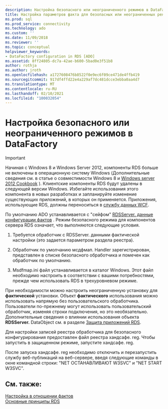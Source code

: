 ```yaml
---
description: Настройка безопасного или неограниченного режимов в DataFactory
title: Настройка параметров факта для безопасных или неограниченных режимов | Документация Майкрософт
ms.prod: sql
ms.prod_service: connectivity
ms.technology: ado
ms.custom: ''
ms.date: 11/09/2018
ms.reviewer: ''
ms.topic: conceptual
helpviewer_keywords:
- DataFactory configuration in RDS [ADO]
ms.assetid: 8ff24805-dc7a-42ae-b600-5bad0e3f51b8
author: rothja
ms.author: jroth
ms.openlocfilehash: a1727608476b8522f0e9ec6f09ce471de4ffb419
ms.sourcegitcommit: 917df4ffd22e4a229af7dc481dcce3ebba0aa4d7
ms.translationtype: MT
ms.contentlocale: ru-RU
ms.lasthandoff: 02/10/2021
ms.locfileid: "100032054"
---
```

# <a name="configuring-datafactory-for-safe-or-unrestricted-modes"></a>Настройка безопасного или неограниченного режимов в DataFactory
> [!IMPORTANT]
>  Начиная с Windows 8 и Windows Server 2012, компоненты RDS больше не включены в операционную систему Windows (Дополнительные сведения см. в статье о совместимости Windows 8 и [Windows server 2012 Cookbook](https://www.microsoft.com/download/details.aspx?id=27416) ). Клиентские компоненты RDS будут удалены в следующей версии Windows. Избегайте использования этого компонента в новых разработках и запланируйте изменение существующих приложений, в которых он применяется. Приложения, использующие RDS, должны переноситься в [службу данных WCF](/dotnet/framework/wcf/).  
  
 По умолчанию ADO устанавливается с "сейфом" [RDSServer. данные конфигурации фактов](../../reference/rds-api/datafactory-object-rdsserver.md) . Режим безопасного режима для компонентов сервера RDS означает, что выполняются следующие условия.  
  
1.  Требуется обработчик с RDSServer. данными фактической настройки (это задается параметром раздела реестра).  
  
2.  Обработчик по умолчанию мсдфмап. Handler зарегистрирован, представлен в списке безопасного обработчика и помечен как обработчик по умолчанию.  
  
3.  Msdfmap.ini файл устанавливается в каталог Windows. Этот файл необходимо настроить в соответствии с вашими потребностями, прежде чем использовать RDS в трехуровневом режиме.  
  
 При необходимости можно настроить неограниченную установку для **фактической** установки. Объект **фактического** использования можно использовать напрямую без пользовательского обработчика. Пользователи по-прежнему могут использовать пользовательский обработчик, изменяя строки подключения, но это необязательно. Дополнительные сведения о влиянии использования объекта **RDSServer.** DataObject см. в разделе [Защита приложений RDS](./securing-rds-applications.md).  
  
 Для настройки записей реестра обработчика для безопасного конфигурирования предоставлен файл реестра хандсафе. reg. Чтобы запустить в защищенном режиме, запустите хандсафе. reg.  
  
 После запуска хандсафе. reg необходимо отключить и перезапустить службу веб-публикаций на веб-сервере, введя следующие команды в окне командной строки: "NET ОСТАНАВЛИВАЮТ W3SVC" и "NET START W3SVC".  
  
## <a name="see-also"></a>См. также:  
 [Настройка в отношении фактов](./datafactory-customization.md)   
 [Основные принципы RDS](./rds-fundamentals.md)